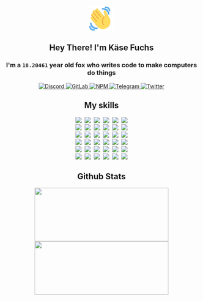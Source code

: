 <div><p align=center><img src=./resources/images/wave.gif width=64px height=64px></p><h2 align=center>Hey There! I'm Käse Fuchs</h2><h3 align=center>I'm a <code>18.20461</code> year old fox who writes code to make computers do things</h3><p align=center><a href=https://discord.com/users/507526681125322772><img alt=Discord src="https://img.shields.io/badge/Discord-5865F2?logo=discord&logoColor=white&style=flat-square#c583accfb07c40583abb41c5178db668"> </a><a href=https://gitlab.com/kasefuchs><img alt=GitLab src="https://img.shields.io/badge/GitLab-330F63?logo=gitlab&logoColor=white&style=flat-square#c583accfb07c40583abb41c5178db668"> </a><a href=https://npmjs.com/~kasefuchs><img alt=NPM src="https://img.shields.io/badge/NPM-CB3837?logo=npm&logoColor=white&style=flat-square#c583accfb07c40583abb41c5178db668"> </a><a href=https://t.me/kasefuchs><img alt=Telegram src="https://img.shields.io/badge/Telegram-2CA5E0?logo=telegram&logoColor=white&style=flat-square#c583accfb07c40583abb41c5178db668"> </a><a href=https://twitter.com/kasefuchs><img alt=Twitter src="https://img.shields.io/badge/Twitter-1DA1F2?logo=twitter&logoColor=white&style=flat-square#c583accfb07c40583abb41c5178db668"></a></p><h2 align=center>My skills</h2><p align=center><a href=https://aws.amazon.com/ ><picture><source srcset="https://skillicons.dev/icons?i=aws&theme=dark#c583accfb07c40583abb41c5178db668" media="(prefers-color-scheme: dark)"><source srcset="https://skillicons.dev/icons?i=aws&theme=light#c583accfb07c40583abb41c5178db668" media="(prefers-color-scheme: light), (prefers-color-scheme: no-preference)"><img src="https://skillicons.dev/icons?i=aws&theme=light#c583accfb07c40583abb41c5178db668"></picture></a>&nbsp;&nbsp;<a href=https://en.wikipedia.org/wiki/Bash_(Unix_shell)><picture><source srcset="https://skillicons.dev/icons?i=bash&theme=dark#c583accfb07c40583abb41c5178db668" media="(prefers-color-scheme: dark)"><source srcset="https://skillicons.dev/icons?i=bash&theme=light#c583accfb07c40583abb41c5178db668" media="(prefers-color-scheme: light), (prefers-color-scheme: no-preference)"><img src="https://skillicons.dev/icons?i=bash&theme=light#c583accfb07c40583abb41c5178db668"></picture></a>&nbsp;&nbsp;<a href=https://discord.com/developers/docs><picture><source srcset="https://skillicons.dev/icons?i=bots&theme=dark#c583accfb07c40583abb41c5178db668" media="(prefers-color-scheme: dark)"><source srcset="https://skillicons.dev/icons?i=bots&theme=light#c583accfb07c40583abb41c5178db668" media="(prefers-color-scheme: light), (prefers-color-scheme: no-preference)"><img src="https://skillicons.dev/icons?i=bots&theme=light#c583accfb07c40583abb41c5178db668"></picture></a>&nbsp;&nbsp;<a href=https://www.cloudflare.com/ ><picture><source srcset="https://skillicons.dev/icons?i=cloudflare&theme=dark#c583accfb07c40583abb41c5178db668" media="(prefers-color-scheme: dark)"><source srcset="https://skillicons.dev/icons?i=cloudflare&theme=light#c583accfb07c40583abb41c5178db668" media="(prefers-color-scheme: light), (prefers-color-scheme: no-preference)"><img src="https://skillicons.dev/icons?i=cloudflare&theme=light#c583accfb07c40583abb41c5178db668"></picture></a>&nbsp;&nbsp;<a href=https://en.wikipedia.org/wiki/CSS><picture><source srcset="https://skillicons.dev/icons?i=css&theme=dark#c583accfb07c40583abb41c5178db668" media="(prefers-color-scheme: dark)"><source srcset="https://skillicons.dev/icons?i=css&theme=light#c583accfb07c40583abb41c5178db668" media="(prefers-color-scheme: light), (prefers-color-scheme: no-preference)"><img src="https://skillicons.dev/icons?i=css&theme=light#c583accfb07c40583abb41c5178db668"></picture></a>&nbsp;&nbsp;<a href=https://www.docker.com/ ><picture><source srcset="https://skillicons.dev/icons?i=docker&theme=dark#c583accfb07c40583abb41c5178db668" media="(prefers-color-scheme: dark)"><source srcset="https://skillicons.dev/icons?i=docker&theme=light#c583accfb07c40583abb41c5178db668" media="(prefers-color-scheme: light), (prefers-color-scheme: no-preference)"><img src="https://skillicons.dev/icons?i=docker&theme=light#c583accfb07c40583abb41c5178db668"></picture></a><br><a href=https://www.electronjs.org/ ><picture><source srcset="https://skillicons.dev/icons?i=electron&theme=dark#c583accfb07c40583abb41c5178db668" media="(prefers-color-scheme: dark)"><source srcset="https://skillicons.dev/icons?i=electron&theme=light#c583accfb07c40583abb41c5178db668" media="(prefers-color-scheme: light), (prefers-color-scheme: no-preference)"><img src="https://skillicons.dev/icons?i=electron&theme=light#c583accfb07c40583abb41c5178db668"></picture></a>&nbsp;&nbsp;<a href=https://expressjs.com/ ><picture><source srcset="https://skillicons.dev/icons?i=express&theme=dark#c583accfb07c40583abb41c5178db668" media="(prefers-color-scheme: dark)"><source srcset="https://skillicons.dev/icons?i=express&theme=light#c583accfb07c40583abb41c5178db668" media="(prefers-color-scheme: light), (prefers-color-scheme: no-preference)"><img src="https://skillicons.dev/icons?i=express&theme=light#c583accfb07c40583abb41c5178db668"></picture></a>&nbsp;&nbsp;<a href=https://www.figma.com/ ><picture><source srcset="https://skillicons.dev/icons?i=figma&theme=dark#c583accfb07c40583abb41c5178db668" media="(prefers-color-scheme: dark)"><source srcset="https://skillicons.dev/icons?i=figma&theme=light#c583accfb07c40583abb41c5178db668" media="(prefers-color-scheme: light), (prefers-color-scheme: no-preference)"><img src="https://skillicons.dev/icons?i=figma&theme=light#c583accfb07c40583abb41c5178db668"></picture></a>&nbsp;&nbsp;<a href=https://firebase.google.com/ ><picture><source srcset="https://skillicons.dev/icons?i=firebase&theme=dark#c583accfb07c40583abb41c5178db668" media="(prefers-color-scheme: dark)"><source srcset="https://skillicons.dev/icons?i=firebase&theme=light#c583accfb07c40583abb41c5178db668" media="(prefers-color-scheme: light), (prefers-color-scheme: no-preference)"><img src="https://skillicons.dev/icons?i=firebase&theme=light#c583accfb07c40583abb41c5178db668"></picture></a>&nbsp;&nbsp;<a href=https://flask.palletsprojects.com/ ><picture><source srcset="https://skillicons.dev/icons?i=flask&theme=dark#c583accfb07c40583abb41c5178db668" media="(prefers-color-scheme: dark)"><source srcset="https://skillicons.dev/icons?i=flask&theme=light#c583accfb07c40583abb41c5178db668" media="(prefers-color-scheme: light), (prefers-color-scheme: no-preference)"><img src="https://skillicons.dev/icons?i=flask&theme=light#c583accfb07c40583abb41c5178db668"></picture></a>&nbsp;&nbsp;<a href=https://cloud.google.com/ ><picture><source srcset="https://skillicons.dev/icons?i=gcp&theme=dark#c583accfb07c40583abb41c5178db668" media="(prefers-color-scheme: dark)"><source srcset="https://skillicons.dev/icons?i=gcp&theme=light#c583accfb07c40583abb41c5178db668" media="(prefers-color-scheme: light), (prefers-color-scheme: no-preference)"><img src="https://skillicons.dev/icons?i=gcp&theme=light#c583accfb07c40583abb41c5178db668"></picture></a><br><a href=https://git-scm.com/ ><picture><source srcset="https://skillicons.dev/icons?i=git&theme=dark#c583accfb07c40583abb41c5178db668" media="(prefers-color-scheme: dark)"><source srcset="https://skillicons.dev/icons?i=git&theme=light#c583accfb07c40583abb41c5178db668" media="(prefers-color-scheme: light), (prefers-color-scheme: no-preference)"><img src="https://skillicons.dev/icons?i=git&theme=light#c583accfb07c40583abb41c5178db668"></picture></a>&nbsp;&nbsp;<a href=https://github.com/ ><picture><source srcset="https://skillicons.dev/icons?i=github&theme=dark#c583accfb07c40583abb41c5178db668" media="(prefers-color-scheme: dark)"><source srcset="https://skillicons.dev/icons?i=github&theme=light#c583accfb07c40583abb41c5178db668" media="(prefers-color-scheme: light), (prefers-color-scheme: no-preference)"><img src="https://skillicons.dev/icons?i=github&theme=light#c583accfb07c40583abb41c5178db668"></picture></a>&nbsp;&nbsp;<a href=https://gitlab.com/ ><picture><source srcset="https://skillicons.dev/icons?i=gitlab&theme=dark#c583accfb07c40583abb41c5178db668" media="(prefers-color-scheme: dark)"><source srcset="https://skillicons.dev/icons?i=gitlab&theme=light#c583accfb07c40583abb41c5178db668" media="(prefers-color-scheme: light), (prefers-color-scheme: no-preference)"><img src="https://skillicons.dev/icons?i=gitlab&theme=light#c583accfb07c40583abb41c5178db668"></picture></a>&nbsp;&nbsp;<a href=https://www.heroku.com/ ><picture><source srcset="https://skillicons.dev/icons?i=heroku&theme=dark#c583accfb07c40583abb41c5178db668" media="(prefers-color-scheme: dark)"><source srcset="https://skillicons.dev/icons?i=heroku&theme=light#c583accfb07c40583abb41c5178db668" media="(prefers-color-scheme: light), (prefers-color-scheme: no-preference)"><img src="https://skillicons.dev/icons?i=heroku&theme=light#c583accfb07c40583abb41c5178db668"></picture></a>&nbsp;&nbsp;<a href=https://en.wikipedia.org/wiki/HTML><picture><source srcset="https://skillicons.dev/icons?i=html&theme=dark#c583accfb07c40583abb41c5178db668" media="(prefers-color-scheme: dark)"><source srcset="https://skillicons.dev/icons?i=html&theme=light#c583accfb07c40583abb41c5178db668" media="(prefers-color-scheme: light), (prefers-color-scheme: no-preference)"><img src="https://skillicons.dev/icons?i=html&theme=light#c583accfb07c40583abb41c5178db668"></picture></a>&nbsp;&nbsp;<a href=https://en.wikipedia.org/wiki/JavaScript><picture><source srcset="https://skillicons.dev/icons?i=js&theme=dark#c583accfb07c40583abb41c5178db668" media="(prefers-color-scheme: dark)"><source srcset="https://skillicons.dev/icons?i=js&theme=light#c583accfb07c40583abb41c5178db668" media="(prefers-color-scheme: light), (prefers-color-scheme: no-preference)"><img src="https://skillicons.dev/icons?i=js&theme=light#c583accfb07c40583abb41c5178db668"></picture></a><br><a href=https://en.wikipedia.org/wiki/Linux><picture><source srcset="https://skillicons.dev/icons?i=linux&theme=dark#c583accfb07c40583abb41c5178db668" media="(prefers-color-scheme: dark)"><source srcset="https://skillicons.dev/icons?i=linux&theme=light#c583accfb07c40583abb41c5178db668" media="(prefers-color-scheme: light), (prefers-color-scheme: no-preference)"><img src="https://skillicons.dev/icons?i=linux&theme=light#c583accfb07c40583abb41c5178db668"></picture></a>&nbsp;&nbsp;<a href=https://mui.com/ ><picture><source srcset="https://skillicons.dev/icons?i=materialui&theme=dark#c583accfb07c40583abb41c5178db668" media="(prefers-color-scheme: dark)"><source srcset="https://skillicons.dev/icons?i=materialui&theme=light#c583accfb07c40583abb41c5178db668" media="(prefers-color-scheme: light), (prefers-color-scheme: no-preference)"><img src="https://skillicons.dev/icons?i=materialui&theme=light#c583accfb07c40583abb41c5178db668"></picture></a>&nbsp;&nbsp;<a href=https://en.wikipedia.org/wiki/Markdown><picture><source srcset="https://skillicons.dev/icons?i=md&theme=dark#c583accfb07c40583abb41c5178db668" media="(prefers-color-scheme: dark)"><source srcset="https://skillicons.dev/icons?i=md&theme=light#c583accfb07c40583abb41c5178db668" media="(prefers-color-scheme: light), (prefers-color-scheme: no-preference)"><img src="https://skillicons.dev/icons?i=md&theme=light#c583accfb07c40583abb41c5178db668"></picture></a>&nbsp;&nbsp;<a href=https://www.mongodb.com/ ><picture><source srcset="https://skillicons.dev/icons?i=mongodb&theme=dark#c583accfb07c40583abb41c5178db668" media="(prefers-color-scheme: dark)"><source srcset="https://skillicons.dev/icons?i=mongodb&theme=light#c583accfb07c40583abb41c5178db668" media="(prefers-color-scheme: light), (prefers-color-scheme: no-preference)"><img src="https://skillicons.dev/icons?i=mongodb&theme=light#c583accfb07c40583abb41c5178db668"></picture></a>&nbsp;&nbsp;<a href=https://www.mysql.com/ ><picture><source srcset="https://skillicons.dev/icons?i=mysql&theme=dark#c583accfb07c40583abb41c5178db668" media="(prefers-color-scheme: dark)"><source srcset="https://skillicons.dev/icons?i=mysql&theme=light#c583accfb07c40583abb41c5178db668" media="(prefers-color-scheme: light), (prefers-color-scheme: no-preference)"><img src="https://skillicons.dev/icons?i=mysql&theme=light#c583accfb07c40583abb41c5178db668"></picture></a>&nbsp;&nbsp;<a href=https://nextjs.org/ ><picture><source srcset="https://skillicons.dev/icons?i=nextjs&theme=dark#c583accfb07c40583abb41c5178db668" media="(prefers-color-scheme: dark)"><source srcset="https://skillicons.dev/icons?i=nextjs&theme=light#c583accfb07c40583abb41c5178db668" media="(prefers-color-scheme: light), (prefers-color-scheme: no-preference)"><img src="https://skillicons.dev/icons?i=nextjs&theme=light#c583accfb07c40583abb41c5178db668"></picture></a><br><a href=https://nodejs.org/en/ ><picture><source srcset="https://skillicons.dev/icons?i=nodejs&theme=dark#c583accfb07c40583abb41c5178db668" media="(prefers-color-scheme: dark)"><source srcset="https://skillicons.dev/icons?i=nodejs&theme=light#c583accfb07c40583abb41c5178db668" media="(prefers-color-scheme: light), (prefers-color-scheme: no-preference)"><img src="https://skillicons.dev/icons?i=nodejs&theme=light#c583accfb07c40583abb41c5178db668"></picture></a>&nbsp;&nbsp;<a href=https://www.postgresql.org/ ><picture><source srcset="https://skillicons.dev/icons?i=postgres&theme=dark#c583accfb07c40583abb41c5178db668" media="(prefers-color-scheme: dark)"><source srcset="https://skillicons.dev/icons?i=postgres&theme=light#c583accfb07c40583abb41c5178db668" media="(prefers-color-scheme: light), (prefers-color-scheme: no-preference)"><img src="https://skillicons.dev/icons?i=postgres&theme=light#c583accfb07c40583abb41c5178db668"></picture></a>&nbsp;&nbsp;<a href=https://learn.microsoft.com/en-us/powershell/ ><picture><source srcset="https://skillicons.dev/icons?i=powershell&theme=dark#c583accfb07c40583abb41c5178db668" media="(prefers-color-scheme: dark)"><source srcset="https://skillicons.dev/icons?i=powershell&theme=light#c583accfb07c40583abb41c5178db668" media="(prefers-color-scheme: light), (prefers-color-scheme: no-preference)"><img src="https://skillicons.dev/icons?i=powershell&theme=light#c583accfb07c40583abb41c5178db668"></picture></a>&nbsp;&nbsp;<a href=https://www.python.org/ ><picture><source srcset="https://skillicons.dev/icons?i=py&theme=dark#c583accfb07c40583abb41c5178db668" media="(prefers-color-scheme: dark)"><source srcset="https://skillicons.dev/icons?i=py&theme=light#c583accfb07c40583abb41c5178db668" media="(prefers-color-scheme: light), (prefers-color-scheme: no-preference)"><img src="https://skillicons.dev/icons?i=py&theme=light#c583accfb07c40583abb41c5178db668"></picture></a>&nbsp;&nbsp;<a href=https://www.raspberrypi.org/ ><picture><source srcset="https://skillicons.dev/icons?i=raspberrypi&theme=dark#c583accfb07c40583abb41c5178db668" media="(prefers-color-scheme: dark)"><source srcset="https://skillicons.dev/icons?i=raspberrypi&theme=light#c583accfb07c40583abb41c5178db668" media="(prefers-color-scheme: light), (prefers-color-scheme: no-preference)"><img src="https://skillicons.dev/icons?i=raspberrypi&theme=light#c583accfb07c40583abb41c5178db668"></picture></a>&nbsp;&nbsp;<a href=https://reactjs.org/ ><picture><source srcset="https://skillicons.dev/icons?i=react&theme=dark#c583accfb07c40583abb41c5178db668" media="(prefers-color-scheme: dark)"><source srcset="https://skillicons.dev/icons?i=react&theme=light#c583accfb07c40583abb41c5178db668" media="(prefers-color-scheme: light), (prefers-color-scheme: no-preference)"><img src="https://skillicons.dev/icons?i=react&theme=light#c583accfb07c40583abb41c5178db668"></picture></a><br><a href=https://redux.js.org/ ><picture><source srcset="https://skillicons.dev/icons?i=redux&theme=dark#c583accfb07c40583abb41c5178db668" media="(prefers-color-scheme: dark)"><source srcset="https://skillicons.dev/icons?i=redux&theme=light#c583accfb07c40583abb41c5178db668" media="(prefers-color-scheme: light), (prefers-color-scheme: no-preference)"><img src="https://skillicons.dev/icons?i=redux&theme=light#c583accfb07c40583abb41c5178db668"></picture></a>&nbsp;&nbsp;<a href=https://en.wikipedia.org/wiki/Regular_expression><picture><source srcset="https://skillicons.dev/icons?i=regex&theme=dark#c583accfb07c40583abb41c5178db668" media="(prefers-color-scheme: dark)"><source srcset="https://skillicons.dev/icons?i=regex&theme=light#c583accfb07c40583abb41c5178db668" media="(prefers-color-scheme: light), (prefers-color-scheme: no-preference)"><img src="https://skillicons.dev/icons?i=regex&theme=light#c583accfb07c40583abb41c5178db668"></picture></a>&nbsp;&nbsp;<a href=https://en.wikipedia.org/wiki/Sass_(stylesheet_language)><picture><source srcset="https://skillicons.dev/icons?i=sass&theme=dark#c583accfb07c40583abb41c5178db668" media="(prefers-color-scheme: dark)"><source srcset="https://skillicons.dev/icons?i=sass&theme=light#c583accfb07c40583abb41c5178db668" media="(prefers-color-scheme: light), (prefers-color-scheme: no-preference)"><img src="https://skillicons.dev/icons?i=sass&theme=light#c583accfb07c40583abb41c5178db668"></picture></a>&nbsp;&nbsp;<a href=https://www.typescriptlang.org/ ><picture><source srcset="https://skillicons.dev/icons?i=ts&theme=dark#c583accfb07c40583abb41c5178db668" media="(prefers-color-scheme: dark)"><source srcset="https://skillicons.dev/icons?i=ts&theme=light#c583accfb07c40583abb41c5178db668" media="(prefers-color-scheme: light), (prefers-color-scheme: no-preference)"><img src="https://skillicons.dev/icons?i=ts&theme=light#c583accfb07c40583abb41c5178db668"></picture></a>&nbsp;&nbsp;<a href=https://unity.com/ ><picture><source srcset="https://skillicons.dev/icons?i=unity&theme=dark#c583accfb07c40583abb41c5178db668" media="(prefers-color-scheme: dark)"><source srcset="https://skillicons.dev/icons?i=unity&theme=light#c583accfb07c40583abb41c5178db668" media="(prefers-color-scheme: light), (prefers-color-scheme: no-preference)"><img src="https://skillicons.dev/icons?i=unity&theme=light#c583accfb07c40583abb41c5178db668"></picture></a>&nbsp;&nbsp;<a href=https://workers.cloudflare.com/ ><picture><source srcset="https://skillicons.dev/icons?i=workers&theme=dark#c583accfb07c40583abb41c5178db668" media="(prefers-color-scheme: dark)"><source srcset="https://skillicons.dev/icons?i=workers&theme=light#c583accfb07c40583abb41c5178db668" media="(prefers-color-scheme: light), (prefers-color-scheme: no-preference)"><img src="https://skillicons.dev/icons?i=workers&theme=light#c583accfb07c40583abb41c5178db668"></picture></a><br></p><h2 align=center>Github Stats</h2><p align=center><picture><source srcset="https://github-readme-stats-kasefuchs.vercel.app/api/?count_private=true&hide_border=true&hide_rank=true&line_height=20&hide_title=true&username=Kasefuchs&theme=dark#c583accfb07c40583abb41c5178db668" media="(prefers-color-scheme: dark)"><source srcset="https://github-readme-stats-kasefuchs.vercel.app/api/?count_private=true&hide_border=true&hide_rank=true&line_height=20&hide_title=true&username=Kasefuchs&theme=light#c583accfb07c40583abb41c5178db668" media="(prefers-color-scheme: light), (prefers-color-scheme: no-preference)"><img align=middle width=350 height=140 src="https://github-readme-stats-kasefuchs.vercel.app/api/?count_private=true&hide_border=true&hide_rank=true&line_height=20&hide_title=true&username=Kasefuchs&theme=light#c583accfb07c40583abb41c5178db668"></picture><picture><source srcset="https://github-readme-stats-kasefuchs.vercel.app/api/top-langs/?count_private=true&hide_border=true&layout=compact&username=Kasefuchs&theme=dark#c583accfb07c40583abb41c5178db668" media="(prefers-color-scheme: dark)"><source srcset="https://github-readme-stats-kasefuchs.vercel.app/api/top-langs/?count_private=true&hide_border=true&layout=compact&username=Kasefuchs&theme=light#c583accfb07c40583abb41c5178db668" media="(prefers-color-scheme: light), (prefers-color-scheme: no-preference)"><img align=middle width=350 height=140 src="https://github-readme-stats-kasefuchs.vercel.app/api/top-langs/?count_private=true&hide_border=true&layout=compact&username=Kasefuchs&theme=light#c583accfb07c40583abb41c5178db668"></picture></p><img src="https://hit.yhype.me/github/profile?user_id=64592097#c583accfb07c40583abb41c5178db668" alt=""></div>
